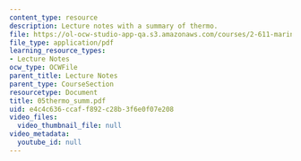 ```yaml
---
content_type: resource
description: Lecture notes with a summary of thermo.
file: https://ol-ocw-studio-app-qa.s3.amazonaws.com/courses/2-611-marine-power-and-propulsion-fall-2006/e4c4c636ccaff892c28b3f6e0f07e208_05thermo_summ.pdf
file_type: application/pdf
learning_resource_types:
- Lecture Notes
ocw_type: OCWFile
parent_title: Lecture Notes
parent_type: CourseSection
resourcetype: Document
title: 05thermo_summ.pdf
uid: e4c4c636-ccaf-f892-c28b-3f6e0f07e208
video_files:
  video_thumbnail_file: null
video_metadata:
  youtube_id: null
---
```

